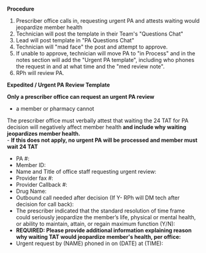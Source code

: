 **Procedure**
1. Prescriber office calls in, requesting urgent PA and attests waiting would jeopardize member health 
2. Technician will post the template in their Team's "Questions Chat" 
3. Lead will post template in "PA Questions Chat" 
4. Technician will "mad face" the post and attempt to approve.  
5. If unable to approve, technician will move PA to "in Process" and in the notes section will add the  "Urgent PA template", including who phones the request in and at what time and the "med review note".  
6. RPh will review PA.

**Expedited / Urgent PA Review Template** 

**Only a prescriber office can request an urgent PA review** 
- a member or pharmacy cannot 

 The prescriber office must verbally attest that waiting the 24 TAT for PA decision will negatively affect member health **and include why waiting jeopardizes member health.**  
    - **If this does not apply, no urgent PA will be processed and member must wait 24 TAT** 
- PA #:  
- Member ID: 
- Name and Title of office staff requesting urgent review: 
- Provider fax #: 
- Provider Callback #: 
- Drug Name: 
- Outbound call needed after decision (If Y- RPh will DM tech after decision for call back):  
- The prescriber indicated that the standard resolution of time frame could seriously jeopardize the member’s life, physical or mental health, or ability to maintain, attain, or regain maximum function (Y/N): 
- **REQUIRED: Please provide additional information explaining reason why waiting TAT would jeopardize member's health, per office:** 
- Urgent request by (NAME) phoned in on (DATE) at (TIME):
